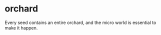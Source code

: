 # orchard

Every seed contains an entire orchard, and the micro world is essential to make it happen. 